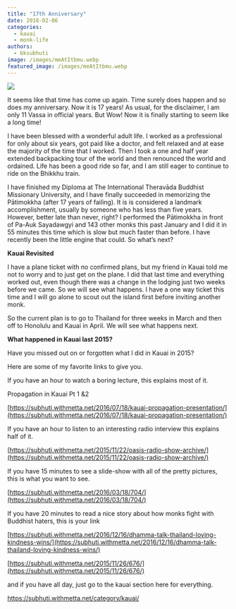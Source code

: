 ```yaml
---
title: "17th Anniversary"
date: 2018-02-06
categories: 
  - kauai
  - monk-life
authors: 
  - bksubhuti
image: /images/meAtItbmu.webp
featured_image: /images/meAtItbmu.webp
---
```


[![](/images/meAtItbmu-768x1024.webp)](/images/2018/02/meAtItbmu.webp)

It seems like that time has come up again. Time surely does happen and so does my anniversary. Now it is 17 years! As usual, for the disclaimer, I am only 11 Vassa in official years. But Wow! Now it is finally starting to seem like a long time!

I have been blessed with a wonderful adult life. I worked as a professional for only about six years, got paid like a doctor, and felt relaxed and at ease the majority of the time that I worked. Then I took a one and half year extended backpacking tour of the world and then renounced the world and ordained. Life has been a good ride so far, and I am still eager to continue to ride on the Bhikkhu train.

I have finished my Diploma at The International Theravāda Buddhist Missionary University, and I have finally succeeded in memorizing the Pātimokkha (after 17 years of failing). It is is considered a landmark accomplishment, usually by someone who has less than five years. However, better late than never, right? I performed the Pātimokkha in front of Pa-Auk Sayadawgyi and 143 other monks this past January and I did it in 55 minutes this time which is slow but much faster than before. I have recently been the little engine that could. So what’s next?

**Kauai Revisited**

I have a plane ticket with no confirmed plans, but my friend in Kauai told me not to worry and to just get on the plane. I did that last time and everything worked out, even though there was a change in the lodging just two weeks before we came. So we will see what happens. I have a one way ticket this time and I will go alone to scout out the island first before inviting another monk.

So the current plan is to go to Thailand for three weeks in March and then off to Honolulu and Kauai in April. We will see what happens next.

**What happened in Kauai last 2015?**

Have you missed out on or forgotten what I did in Kauai in 2015?

Here are some of my favorite links to give you.

If you have an hour to watch a boring lecture, this explains most of it.

Propagation in Kauai Pt 1 &2

[https://subhuti.withmetta.net/2016/07/18/kauai-propagation-presentation/](https://subhuti.withmetta.net/2016/07/18/kauai-propagation-presentation/)

If you have an hour to listen to an interesting radio interview this explains half of it.

[https://subhuti.withmetta.net/2015/11/22/oasis-radio-show-archive/](https://subhuti.withmetta.net/2015/11/22/oasis-radio-show-archive/)

If you have 15 minutes to see a slide-show with all of the pretty pictures, this is what you want to see.

[https://subhuti.withmetta.net/2016/03/18/704/](https://subhuti.withmetta.net/2016/03/18/704/)

If you have 20 minutes to read a nice story about how monks fight with Buddhist haters, this is your link

[https://subhuti.withmetta.net/2016/12/16/dhamma-talk-thailand-loving-kindness-wins/](https://subhuti.withmetta.net/2016/12/16/dhamma-talk-thailand-loving-kindness-wins/)

[https://subhuti.withmetta.net/2015/11/26/676/](https://subhuti.withmetta.net/2015/11/26/676/)

and if you have all day, just go to the kauai section here for everything.

https://subhuti.withmetta.net/category/kauai/